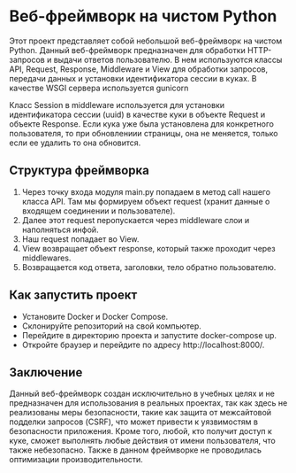 # Веб-фреймворк на чистом Python

Этот проект представляет собой небольшой веб-фреймворк на чистом Python.
Данный веб-фреймворк предназначен для обработки HTTP-запросов и выдачи ответов пользователю.
В нем используются классы API, Request, Response, Middleware и View для обработки запросов, передачи данных и установки идентификатора сессии в куках.
В качестве WSGI сервера используется gunicorn

Класс Session в middleware используется для установки идентификатора сессии (uuid) в качестве куки в объекте Request и объекте Response. Если кука уже была установлена для конкретного пользователя, то при обновлениии страницы, она не меняется, только если ее удалить то она обновится.

## Структура фреймворка

1. Через точку входа модуля main.py попадаем в метод call нашего класса API. Там мы формируем объект request (хранит данные о входящем соединении и пользователе).
2. Далее этот request перопускается через middleware слои и наполняться инфой.
3. Наш request попадает во View.
4. View возвращает объект response, который также проходит через middlewares.
5. Возвращается код ответа, заголовки, тело обратно пользователю.

## Как запустить проект
- Установите Docker и Docker Compose.
- Склонируйте репозиторий на свой компьютер.
- Перейдите в директорию проекта и запустите docker-compose up.
- Откройте браузер и перейдите по адресу http://localhost:8000/.


## Заключение
Данный веб-фреймворк создан исключительно в учебных целях и не предназначен для использования в реальных проектах, так как здесь не реализованы меры безопасности, такие как защита от межсайтовой подделки запросов (CSRF), что может привести к уязвимостям в безопасности приложения. Кроме того, любой, кто получит доступ к куке, сможет выполнять любые действия от имени пользователя, что также небезопасно. Также в данном фреймворке не проводилась оптимизации производительности.





